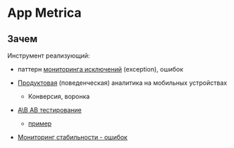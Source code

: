 # App Metrica

## Зачем

Инструмент реализующий:

- паттерн [мониторинга исключений](../../arch/pattern/observability/exception.handle.md) (exception), ошибок

- [Продуктовая](../../analytic/product.analytic.md) (поведенческая) аналитика на мобильных устройствах
	- Конверсия, воронка
- [A\B AB тестирование](../../analytic/ab.tests.md)
  - [пример](https://appmetrica.yandex.ru/about/ab-testirovaniya-v-mobilnom-prilozhenii)
- [Мониторинг стабильности - ошибок](https://appmetrica.yandex.ru/about/crash-reporting)
